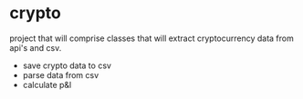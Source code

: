 # crypto
project that will comprise classes that will extract cryptocurrency data from api's and csv. 

- save crypto data to csv
- parse data from csv
- calculate p&l

